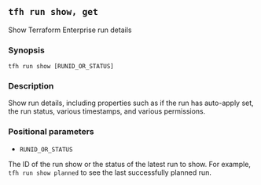 ## `tfh run show, get`

Show Terraform Enterprise run details

### Synopsis

    tfh run show [RUNID_OR_STATUS]

### Description

Show run details, including properties such as if the run has auto-apply set, the run status, various timestamps, and various permissions.

### Positional parameters

* `RUNID_OR_STATUS`

The ID of the run show or the status of the latest run to show. For example, `tfh run show planned` to see the last successfully planned run.